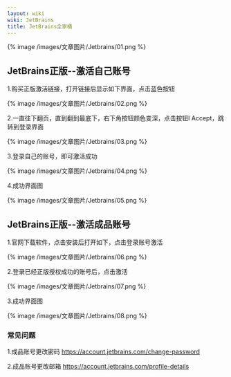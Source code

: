 ```yaml
---
layout: wiki
wiki: JetBrains
title: JetBrains全家桶
---
```



{% image /images/文章图片/Jetbrains/01.png %}

## JetBrains正版--激活自己账号

1.购买正版激活链接，打开链接后显示如下界面，点击蓝色按钮

{% image /images/文章图片/Jetbrains/02.png %}

2.一直往下翻页，直到翻到最底下，右下角按钮颜色变深，点击按钮I Accept，跳转到登录界面

{% image /images/文章图片/Jetbrains/03.png %}

3.登录自己的账号，即可激活成功

{% image /images/文章图片/Jetbrains/04.png %}

4.成功界面图

{% image /images/文章图片/Jetbrains/05.png %}



## JetBrains正版--激活成品账号

1.官网下载软件，点击安装后打开如下，点击登录账号激活

{% image /images/文章图片/Jetbrains/06.png %}

2.登录已经正版授权成功的账号后，点击激活

{% image /images/文章图片/Jetbrains/07.png %}

3.成功界面图

{% image /images/文章图片/Jetbrains/08.png %}



### 常见问题

 1.成品账号更改密码
https://account.jetbrains.com/change-password

 2.成品账号更改邮箱
https://account.jetbrains.com/profile-details
